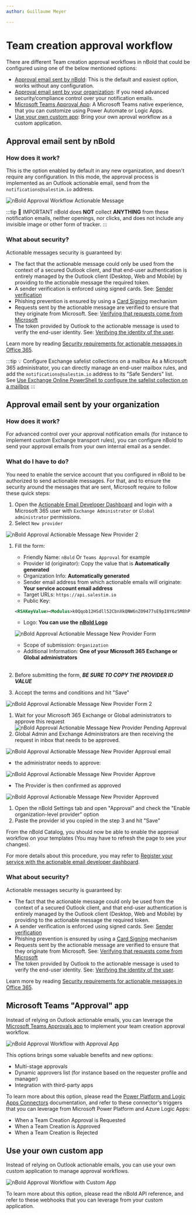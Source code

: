 ```yaml
---
author: Guillaume Meyer

---
```

# Team creation approval workflow

There are different Team creation approval workflows in nBold that could be configured using one of the below mentioned options:

* [Approval email sent by nBold](#approval-email-sent-by-salestim): This is the default and easiest option, works without any configuration.
* [Approval email sent by your organization](#approval-email-sent-by-your-organization): If you need advanced security/compliance control over your notification emails.
* [Microsoft Teams Approval App](#microsoft-teams-approval-app): A Microsoft Teams native experience, that you can customize using Power Automate or Logic Apps.
* [Use your own custom app](#use-your-own-custom-app): Bring your own aproval workflow as a custom application.

## Approval email sent by nBold

### How does it work?

This is the option enabled by default in any new organization, and doesn't require any configuration. In this mode, the approval process is implemented as an Outlook actionable email, send from the `notifications@salestim.io` address.

![nBold Approval Workflow Actionable Message](/img/nocode/approval-actionable-message.png)

:::tip 📧 IMPORTANT
nBold does **NOT** collect **ANYTHING** from these notification emails, neither openings, nor clicks, and does not include any invisible image or other form of tracker.
:::

### What about security?

Actionable messages security is guaranteed by:

* The fact that the actionable message could only be used from the context of a secured Outlook client, and that end-user authentication is entirely managed by the Outlook client (Desktop, Web and Mobile) by providing to the actionable message the required token.
* A sender verification is enforced using signed cards. See: [Sender verification
  ](https://docs.microsoft.com/en-us/outlook/actionable-messages/security-requirements#sender-verification)
* Phishing prevention is ensured by using a [Card Signing](https://docs.microsoft.com/en-us/outlook/actionable-messages/security-requirements#signed-card-payloads) mechanism
* Requests sent by the actionable message are verified to ensure that they originate from Microsoft. See: [Verifying that requests come from Microsoft](https://docs.microsoft.com/en-us/outlook/actionable-messages/security-requirements#verifying-that-requests-come-from-microsoft)
* The token provided by Outlook to the actionable message is used to verify the end-user identity. See: [Verifying the identity of the user](https://docs.microsoft.com/en-us/outlook/actionable-messages/security-requirements#verifying-the-identity-of-the-user).

Learn more by reading [Security requirements for actionable messages in Office 365](https://docs.microsoft.com/en-us/outlook/actionable-messages/security-requirements).

:::tip 💡 Configure Exchange safelist collections on a mailbox
As a Microsoft 365 administrator, you can directly manage an end-user mailbox rules, and add the `notifications@salestim.io` address to its "Safe Senders" list.  
See [Use Exchange Online PowerShell to configure the safelist collection on a mailbox](https://docs.microsoft.com/en-us/microsoft-365/security/office-365-security/configure-junk-email-settings-on-exo-mailboxes?view=o365-worldwide#use-exchange-online-powershell-to-configure-the-safelist-collection-on-a-mailbox)
:::

## Approval email sent by your organization

### How does it work?

For advanced control over your approval notification emails (for instance to implement custom Exchange transport rules), you can configure nBold to send your approval emails from your own internal email as a sender.

### What do I have to do?

You need to enable the service account that you configured in nBold to be authorized to send actionable messages. For that, and to ensure the security around the messages that are sent, Microsoft require to follow these quick steps:

1. Open the [Actionable Email Developer Dashboard](https://aka.ms/publishoam) and login with a Microsoft 365 user with `Exchange Administrator` or `Global administrator` permissions.
2. Select `New provider`

![nBold Approval Actionable Message New Provider 2](/img/nocode/approval-actionable-message-new-provider-add.png)

1. Fill the form:
   * Friendly Name: `nBold` Or `Teams Approval` for example
   * Provider Id (originator): Copy the value that is **Automatically generated**
   * Organization Info: **Automatically generated**
   * Sender email address from which actionable emails will originate: **Your service account email address**
   * Target URLs: `https://api.salestim.io`
   * Public Key:

   ```xml
   <RSAKeyValue><Modulus>k0Qqob12HSdll52CbnXkQNW6nZO9477sE9pI8Y6z5M8hPtJinAf2r41Sxss3Y9oP1nzcfs3fHpi1AUjffyD44I2FxmqF+FGfgKsuWeYce/75Kb1QCEDOwTjP4kqgPD8NeJbWNIe2ZRRKilmxmmUZ6NErNEWvf8vzQvvpVeP9CLUIERuBxLlLlitjNTyCUjgTTkC+giKtmcxTnJ/lUav3erPsev8isS+IQwz6SaXCqj/eYnFkhM2ADF2UCL4ssgHEj6jYe4m8IyMQBgxxr4+4fziixn0uimGQqt54VbT4BToq7l7S8wSj3WNRwR7KBBWvo6pnx39fDMWazfLbe5NmsQ==</Modulus><Exponent>AQAB</Exponent></RSAKeyValue>
   ```
   * Logo: **You can use the** [**nBold Logo**](https://docs.nbold.co/Logo_degrade_noir@4x.png)

   ![nBold Approval Actionable Message New Provider Form](/img/nocode/approval-actionable-message-new-provider-form.png)
   * Scope of submission: `Organization`
   * Additional Information: **One of your Microsoft 365 Exchange or Global administrators**  
     <br/>
2. Before submitting the form, **_BE SURE TO COPY THE PROVIDER ID VALUE_**
3. Accept the terms and conditions and hit "Save"

![nBold Approval Actionable Message New Provider Form 2](/img/nocode/approval-actionable-message-new-provider-form-2.png)

1. Wait for your Microsoft 365 Exchange or Global administrators to approve this request
   ![nBold Approval Actionable Message New Provider Pending Approval](/img/nocode/approval-actionable-message-new-provider-pending-approval.png)
2. Global Admin and Exchange Administrators are then receiving the request in inbox that needs to be approved.

![nBold Approval Actionable Message New Provider Approval email](/img/nocode/approval-actionable-message-new-provider-approval-email.png)

* the administrator needs to approve:

![nBold Approval Actionable Message New Provider Approve](/img/nocode/approval-actionable-message-new-provider-approve.png)

* The Provider is then confirmed as approved

![nBold Approval Actionable Message New Provider Approved](/img/nocode/approval-actionable-message-new-provider-approved.png)

1. Open the nBold Settings tab and open "Approval" and check the "Enable organization-level provider" option
2. Paste the provider id you copied in the step 3 and hit "Save"

From the nBold Catalog, you should now be able to enable the approval workflow on your templates (You may have to refresh the page to see your changes).

For more details about this procedure, you may refer to [Register your service with the actionable email developer dashboard](https://docs.microsoft.com/en-us/outlook/actionable-messages/email-dev-dashboard).

### What about security?

Actionable messages security is guaranteed by:

* The fact that the actionable message could only be used from the context of a secured Outlook client, and that end-user authentication is entirely managed by the Outlook client (Desktop, Web and Mobile) by providing to the actionable message the required token.
* A sender verification is enforced using signed cards. See: [Sender verification
  ](https://docs.microsoft.com/en-us/outlook/actionable-messages/security-requirements#sender-verification)
* Phishing prevention is ensured by using a [Card Signing](https://docs.microsoft.com/en-us/outlook/actionable-messages/security-requirements#signed-card-payloads) mechanism
* Requests sent by the actionable message are verified to ensure that they originate from Microsoft. See: [Verifying that requests come from Microsoft](https://docs.microsoft.com/en-us/outlook/actionable-messages/security-requirements#verifying-that-requests-come-from-microsoft)
* The token provided by Outlook to the actionable message is used to verify the end-user identity. See: [Verifying the identity of the user](https://docs.microsoft.com/en-us/outlook/actionable-messages/security-requirements#verifying-the-identity-of-the-user).

Learn more by reading [Security requirements for actionable messages in Office 365](https://docs.microsoft.com/en-us/outlook/actionable-messages/security-requirements).

## Microsoft Teams "Approval" app

Instead of relying on Outlook actionable emails, you can leverage the [Microsoft Teams Approvals app](https://support.microsoft.com/en-us/office/what-is-approvals-a9a01c95-e0bf-4d20-9ada-f7be3fc283d3) to implement your team creation approval workflow.

![nBold Approval Workflow with Approval App](/img/nocode/approvals-app.png)

This options brings some valuable benefits and new options:

* Multi-stage approvals
* Dynamic approvers list (for instance based on the requester profile and manager)
* Integration with third-party apps

To learn more about this option, please read the [Power Platform and Logic Apps Connectors](/integrate-with-nbold/power-platform) documentation, and refer to these connector's triggers that you can leverage from Microsoft Power Platform and Azure Logic Apps:

* When a Team Creation Approval is Requested
* When a Team Creation is Approved
* When a Team Creation is Rejected

## Use your own custom app

Instead of relying on Outlook actionable emails, you can use your own custom application to manage approval workflows.

![nBold Approval Workflow with Custom App](/img/nocode/custom-approval.png)

To learn more about this option, please read the nBold API reference, and refer to these webhooks that you can leverage from your custom application.